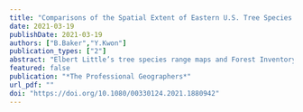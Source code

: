 ```yaml
---
title: "Comparisons of the Spatial Extent of Eastern U.S. Tree Species between Expert-Drawn Little’s Range Map and Forest Inventory and Analysis"
date: 2021-03-19
publishDate: 2021-03-19
authors: ["B.Baker","Y.Kwon"]
publication_types: ["2"]
abstract: "Elbert Little’s tree species range maps and Forest Inventory and Analysis (FIA) are two important data sources used to create historic and current tree species distributions. Yet, explicit comparisons do not exist between the two data sets. We developed a statistical procedure to compare forty-seven tree species of expert-drawn Little’s range maps to point-to-grid maps of FIA in terms of their northern and southern range extent and range porosity. First, we computed varying percentiles of species occurrence for northern and southern ranges using empirical cumulative distribution functions. Then, we evaluated distributional differences between the maps using the nonparametric two-sample Kolmogorov–Smirnov and Anderson–Darling statistics and compared these results to the conventional Jaccard dissimilarity index. Our methods found map dissimilarities near northern and southern range extents and range porosity that conventional methods failed to detect. We also found that map disparity is related to an untraceable source of errors related to abundance of species for Little’s range map and, to a lesser extent, forest area changes over the forty years. We conclude that Little’s range map has an overall tendency to draw generous range extents with little emphasis on range porosity for abundant species compared to FIA."
featured: false
publication: "*The Professional Geographers*"
url_pdf: ""
doi: "https://doi.org/10.1080/00330124.2021.1880942"
---
```


